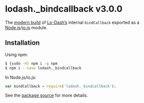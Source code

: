 # lodash._bindcallback v3.0.0

The [modern build](https://github.com/lodash/lodash/wiki/Build-Differences) of [Lo-Dash’s](https://lodash.com/) internal `bindCallback` exported as a [Node.js](http://nodejs.org/)/[io.js](https://iojs.org/) module.

## Installation

Using npm:

```bash
$ {sudo -H} npm i -g npm
$ npm i --save lodash._bindcallback
```

In Node.js/io.js:

```js
var bindCallback = require('lodash._bindcallback');
```

See the [package source](https://github.com/lodash/lodash/blob/3.0.0-npm-packages/lodash._bindcallback) for more details.
